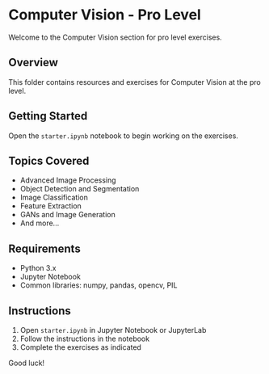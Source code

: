 # Computer Vision - Pro Level

Welcome to the Computer Vision section for pro level exercises.

## Overview

This folder contains resources and exercises for Computer Vision at the pro level.

## Getting Started

Open the `starter.ipynb` notebook to begin working on the exercises.

## Topics Covered

- Advanced Image Processing
- Object Detection and Segmentation
- Image Classification
- Feature Extraction
- GANs and Image Generation
- And more...

## Requirements

- Python 3.x
- Jupyter Notebook
- Common libraries: numpy, pandas, opencv, PIL

## Instructions

1. Open `starter.ipynb` in Jupyter Notebook or JupyterLab
2. Follow the instructions in the notebook
3. Complete the exercises as indicated

Good luck!
